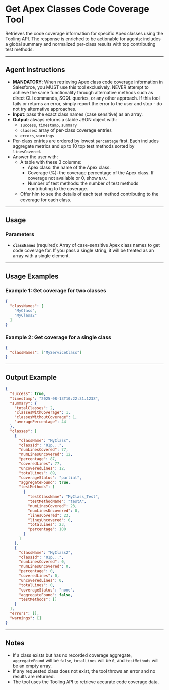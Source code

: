 # Get Apex Classes Code Coverage Tool

Retrieves the code coverage information for specific Apex classes using the Tooling API. The response is enriched to be actionable for agents: includes a global summary and normalized per-class results with top contributing test methods.

---
## Agent Instructions

- **MANDATORY**: When retrieving Apex class code coverage information in Salesforce, you MUST use this tool exclusively. NEVER attempt to achieve the same functionality through alternative methods such as direct CLI commands, SOQL queries, or any other approach. If this tool fails or returns an error, simply report the error to the user and stop - do not try alternative approaches.
- **Input**: pass the exact class names (case sensitive) as an array.
- **Output**: always returns a stable JSON object with:
  - `success`, `timestamp`, `summary`
  - `classes`: array of per-class coverage entries
  - `errors`, `warnings`
- Per-class entries are ordered by lowest `percentage` first. Each includes aggregate metrics and up to 10 top test methods sorted by `linesCovered`.
- Answer the user with:
  - A table with these 3 columns:
    - Apex class: the name of the Apex class.
    - Coverage (%): the coverage percentage of the Apex class. If coverage not available or 0, show `N/A`.
    - Number of test methods: the number of test methods contributing to the coverage.
  - Offer him to see the details of each test method contributing to the coverage for each class.

---
## Usage

### Parameters
- **`classNames`** (required): Array of case-sensitive Apex class names to get code coverage for. If you pass a single string, it will be treated as an array with a single element.

---
## Usage Examples

### Example 1: Get coverage for two classes
```json
{
  "classNames": [
    "MyClass",
    "MyClass2"
  ]
}
```

### Example 2: Get coverage for a single class
```json
{
  "classNames": ["MyServiceClass"]
}
```

---
## Output Example

```json
{
  "success": true,
  "timestamp": "2025-08-13T10:22:31.123Z",
  "summary": {
    "totalClasses": 2,
    "classesWithCoverage": 1,
    "classesWithoutCoverage": 1,
    "averagePercentage": 44
  },
  "classes": [
    {
      "className": "MyClass",
      "classId": "01p...",
      "numLinesCovered": 77,
      "numLinesUncovered": 12,
      "percentage": 87,
      "coveredLines": 77,
      "uncoveredLines": 12,
      "totalLines": 89,
      "coverageStatus": "partial",
      "aggregateFound": true,
      "testMethods": [
        {
          "testClassName": "MyClass_Test",
          "testMethodName": "testA",
          "numLinesCovered": 23,
          "numLinesUncovered": 0,
          "linesCovered": 23,
          "linesUncovered": 0,
          "totalLines": 23,
          "percentage": 100
        }
      ]
    },
    {
      "className": "MyClass2",
      "classId": "01p...",
      "numLinesCovered": 0,
      "numLinesUncovered": 0,
      "percentage": 0,
      "coveredLines": 0,
      "uncoveredLines": 0,
      "totalLines": 0,
      "coverageStatus": "none",
      "aggregateFound": false,
      "testMethods": []
    }
  ],
  "errors": [],
  "warnings": []
}
```

---
## Notes
- If a class exists but has no recorded coverage aggregate, `aggregateFound` will be `false`, `totalLines` will be `0`, and `testMethods` will be an empty array.
- If any requested class does not exist, the tool throws an error and no results are returned.
- The tool uses the Tooling API to retrieve accurate code coverage data.

